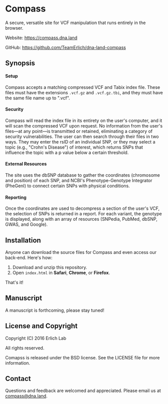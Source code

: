 # Compass

A secure, versatile site for VCF manipulation that runs entirely in the browser. 

Website: https://compass.dna.land

GitHub: https://github.com/TeamErlich/dna-land-compass

Synopsis
--------

#### Setup
Compass accepts a matching compressed VCF and Tabix index file. These files must have the extensions `.vcf.gz` and `.vcf.gz.tbi`, and they must have the same file name up to ".vcf".

#### Security
Compass will read the index file in its entirety on the user's computer, and it will scan the compressed VCF upon request. No information from the user's files—at any point—is transmitted or retained, eliminating a category of security vulnerabilities. The user can then search through their files in two ways. They may enter the rsID of an individual SNP, or they may select a topic (e.g., "Crohn's Disease") of interest, which returns SNPs that influence the topic with a p value below a certain threshold. 

#### External Resources 
The site uses the dbSNP database to gather the coordinates (chromosome and position) of each SNP, and NCBI's Phenotype-Genotype Integrator (PheGenI) to connect certain SNPs with physical conditions. 

#### Reporting
Once the coordinates are used to decompress a section of the user's VCF, the selection of SNPs is returned in a report. For each variant, the genotype is displayed, along with an array of resources (SNPedia, PubMed, dbSNP, GWAS, and Google).

Installation
-------

Anyone can download the source files for Compass and even access our back-end. Here's how: 

1. Download and unzip this repository. 
2. Open `index.html` in **Safari**, **Chrome**, or **Firefox**.

That's it!

Manuscript
-------

A manuscript is forthcoming, please stay tuned!

License and Copyright
-------
Copyright (C) 2016 Erlich Lab

All rights reserved.

Comapss is released under the BSD license. See the LICENSE file for more information. 

Contact
-------

Questions and feedback are welcomed and appreciated. Please email us at compass@dna.land.